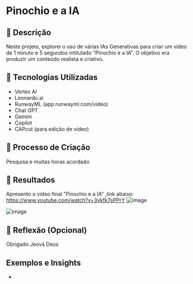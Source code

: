 # Pinochio e a IA

## 📒 Descrição
Neste projeto, explorei o uso de várias IAs Generativas para criar um vídeo de 1 minuto e 5 segundos intitulado "Pinochio e a IA". O objetivo era produzir um conteúdo realista e criativo.

## 🤖 Tecnologias Utilizadas
- Vertex AI
- Leonardo.ai
- RunwayML (app.runwayml.com/video)
- Chat GPT
- Gemini
- Copilot
- CAPcut (para edição de vídeo)

## 🧐 Processo de Criação
Pesquisa e muitas horas acordado
## 🚀 Resultados
Apresento o vídeo final "Pinochio e a IA" ,link abaixo:
https://www.youtube.com/watch?v=3vkfk7sPPrY
![image](https://github.com/teofilonicolau/lab-natty-or-not_nicolau/assets/97030160/58da42e3-9c4b-4d83-a8db-2d78e8d2684d)

![image](https://github.com/teofilonicolau/lab-natty-or-not_nicolau/assets/97030160/b0093434-6ce8-42a1-af33-c43b5615733a)



## 💭 Reflexão (Opcional)
Obrigado Jeová Deus
## Exemplos e Insights
-
